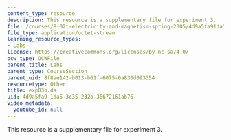 ```yaml
---
content_type: resource
description: This resource is a supplementary file for experiment 3.
file: /courses/8-02t-electricity-and-magnetism-spring-2005/4d9a5fa91da53c35232b36672161ab76_exp03b.ds
file_type: application/octet-stream
learning_resource_types:
- Labs
license: https://creativecommons.org/licenses/by-nc-sa/4.0/
ocw_type: OCWFile
parent_title: Labs
parent_type: CourseSection
parent_uid: 8f8ae142-b013-b61f-6075-6a830d093354
resourcetype: Other
title: exp03b.ds
uid: 4d9a5fa9-1da5-3c35-232b-36672161ab76
video_metadata:
  youtube_id: null
---
```

This resource is a supplementary file for experiment 3.
